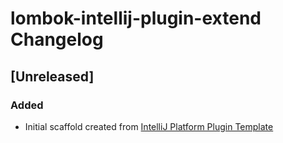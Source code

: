 <!-- Keep a Changelog guide -> https://keepachangelog.com -->

# lombok-intellij-plugin-extend Changelog

## [Unreleased]
### Added
- Initial scaffold created from [IntelliJ Platform Plugin Template](https://github.com/JetBrains/intellij-platform-plugin-template)
